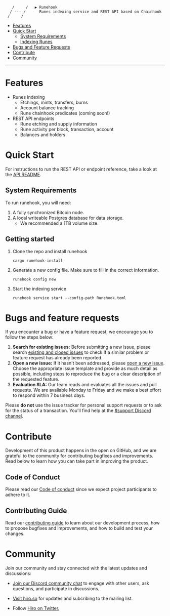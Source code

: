 
       /     /   ▶ Runehook   
      / --- /      Runes indexing service and REST API based on Chainhook
     /     /       

* [Features](#features)
* [Quick Start](#quick-start)
    * [System Requirements](#system-requirements)
    * [Indexing Runes](#indexing-runes)
* [Bugs and Feature Requests](#bugs-and-feature-requests)
* [Contribute](#contribute)
* [Community](#community)

***

# Features

* Runes indexing
    * Etchings, mints, transfers, burns
    * Account balance tracking
    * Rune chainhook predicates (coming soon!)
* REST API endpoints
    * Rune etching and supply information
    * Rune activity per block, transaction, account
    * Balances and holders

# Quick Start

For instructions to run the REST API or endpoint reference, take a look at the [API README](./api/README.md).

## System Requirements

To run runehook, you will need:

1. A fully synchronized Bitcoin node.
1. A local writeable Postgres database for data storage.
   * We recommended a 1TB volume size.

## Getting started

1. Clone the repo and install runehook
    ```
    cargo runehook-install
    ```

1. Generate a new config file. Make sure to fill in the correct information.
    ```
    runehook config new
    ```

1. Start the indexing service
    ```
    runehook service start --config-path Runehook.toml
    ```

# Bugs and feature requests

If you encounter a bug or have a feature request, we encourage you to follow the
steps below:

 1. **Search for existing issues:** Before submitting a new issue, please search
    [existing and closed issues](../../issues) to check if a similar problem or
    feature request has already been reported.
 1. **Open a new issue:** If it hasn't been addressed, please [open a new
    issue](../../issues/new/choose). Choose the appropriate issue template and
    provide as much detail as possible, including steps to reproduce the bug or
    a clear description of the requested feature.
 1. **Evaluation SLA:** Our team reads and evaluates all the issues and pull
    requests. We are avaliable Monday to Friday and we make a best effort to
    respond within 7 business days.

Please **do not** use the issue tracker for personal support requests or to ask
for the status of a transaction. You'll find help at the [#support Discord
channel](https://discord.gg/SK3DxdsP).


# Contribute

Development of this product happens in the open on GitHub, and we are grateful
to the community for contributing bugfixes and improvements. Read below to learn
how you can take part in improving the product.

## Code of Conduct
Please read our [Code of conduct](../../../.github/blob/main/CODE_OF_CONDUCT.md)
since we expect project participants to adhere to it. 

## Contributing Guide
Read our [contributing guide](.github/CONTRIBUTING.md) to learn about our
development process, how to propose bugfixes and improvements, and how to build
and test your changes.

# Community

Join our community and stay connected with the latest updates and discussions:

- [Join our Discord community chat](https://discord.gg/ZQR6cyZC) to engage with
  other users, ask questions, and participate in discussions.

- [Visit hiro.so](https://www.hiro.so/) for updates and subcribing to the
  mailing list.

- Follow [Hiro on Twitter.](https://twitter.com/hirosystems)
